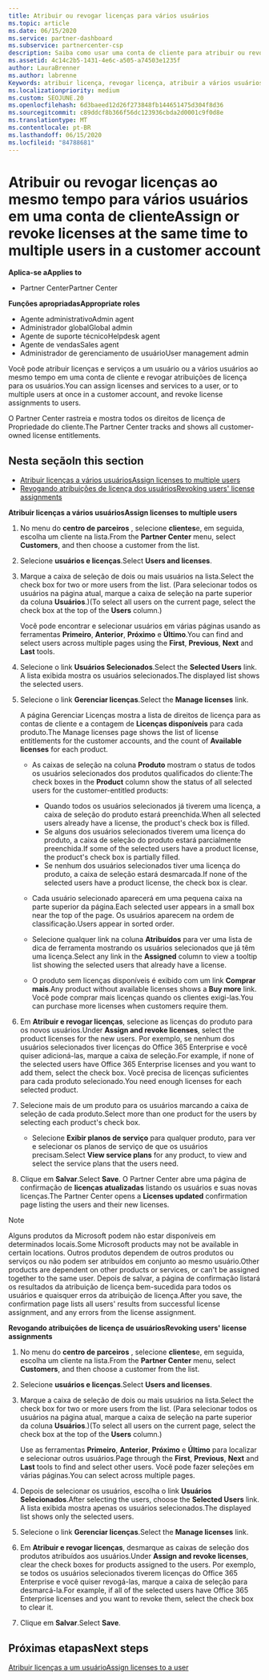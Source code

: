 ```yaml
---
title: Atribuir ou revogar licenças para vários usuários
ms.topic: article
ms.date: 06/15/2020
ms.service: partner-dashboard
ms.subservice: partnercenter-csp
description: Saiba como usar uma conta de cliente para atribuir ou revogar licenças e serviços a um usuário ou a vários usuários ao mesmo tempo.
ms.assetid: 4c14c2b5-1431-4e6c-a505-a74503e1235f
author: LauraBrenner
ms.author: labrenne
Keywords: atribuir licença, revogar licença, atribuir a vários usuários,
ms.localizationpriority: medium
ms.custom: SEOJUNE.20
ms.openlocfilehash: 6d3baeed12d26f273848fb144651475d304f8d36
ms.sourcegitcommit: c89ddcf8b366f56dc123936cbda2d0001c9f0d8e
ms.translationtype: MT
ms.contentlocale: pt-BR
ms.lasthandoff: 06/15/2020
ms.locfileid: "84788681"
---
```

# <a name="assign-or-revoke-licenses-at-the-same-time-to-multiple-users-in-a-customer-account"></a><span data-ttu-id="7294c-104">Atribuir ou revogar licenças ao mesmo tempo para vários usuários em uma conta de cliente</span><span class="sxs-lookup"><span data-stu-id="7294c-104">Assign or revoke licenses at the same time to multiple users in a customer account</span></span>

<span data-ttu-id="7294c-105">**Aplica-se a**</span><span class="sxs-lookup"><span data-stu-id="7294c-105">**Applies to**</span></span>

- <span data-ttu-id="7294c-106">Partner Center</span><span class="sxs-lookup"><span data-stu-id="7294c-106">Partner Center</span></span>

<span data-ttu-id="7294c-107">**Funções apropriadas**</span><span class="sxs-lookup"><span data-stu-id="7294c-107">**Appropriate roles**</span></span>

- <span data-ttu-id="7294c-108">Agente administrativo</span><span class="sxs-lookup"><span data-stu-id="7294c-108">Admin agent</span></span>
- <span data-ttu-id="7294c-109">Administrador global</span><span class="sxs-lookup"><span data-stu-id="7294c-109">Global admin</span></span>
- <span data-ttu-id="7294c-110">Agente de suporte técnico</span><span class="sxs-lookup"><span data-stu-id="7294c-110">Helpdesk agent</span></span>
- <span data-ttu-id="7294c-111">Agente de vendas</span><span class="sxs-lookup"><span data-stu-id="7294c-111">Sales agent</span></span>
- <span data-ttu-id="7294c-112">Administrador de gerenciamento de usuário</span><span class="sxs-lookup"><span data-stu-id="7294c-112">User management admin</span></span>

<span data-ttu-id="7294c-113">Você pode atribuir licenças e serviços a um usuário ou a vários usuários ao mesmo tempo em uma conta de cliente e revogar atribuições de licença para os usuários.</span><span class="sxs-lookup"><span data-stu-id="7294c-113">You can assign licenses and services to a user, or to multiple users at once in a customer account, and revoke license assignments to users.</span></span>

<span data-ttu-id="7294c-114">O Partner Center rastreia e mostra todos os direitos de licença de Propriedade do cliente.</span><span class="sxs-lookup"><span data-stu-id="7294c-114">The Partner Center tracks and shows all customer-owned license entitlements.</span></span>

## <a name="in-this-section"></a><span data-ttu-id="7294c-115">Nesta seção</span><span class="sxs-lookup"><span data-stu-id="7294c-115">In this section</span></span>


- [<span data-ttu-id="7294c-116">Atribuir licenças a vários usuários</span><span class="sxs-lookup"><span data-stu-id="7294c-116">Assign licenses to multiple users</span></span>](#assign-licenses-to-groups)
- [<span data-ttu-id="7294c-117">Revogando atribuições de licença dos usuários</span><span class="sxs-lookup"><span data-stu-id="7294c-117">Revoking users' license assignments</span></span>](#revoking-licenses)

<a href="" id="assign-licenses-to-groups"></a>
<span data-ttu-id="7294c-118">**Atribuir licenças a vários usuários**</span><span class="sxs-lookup"><span data-stu-id="7294c-118">**Assign licenses to multiple users**</span></span>

1. <span data-ttu-id="7294c-119">No menu do **centro de parceiros** , selecione **clientes**e, em seguida, escolha um cliente na lista.</span><span class="sxs-lookup"><span data-stu-id="7294c-119">From the **Partner Center** menu, select **Customers**, and then choose a customer from the list.</span></span>

2. <span data-ttu-id="7294c-120">Selecione **usuários e licenças**.</span><span class="sxs-lookup"><span data-stu-id="7294c-120">Select **Users and licenses**.</span></span>

3. <span data-ttu-id="7294c-121">Marque a caixa de seleção de dois ou mais usuários na lista.</span><span class="sxs-lookup"><span data-stu-id="7294c-121">Select the check box for two or more users from the list.</span></span> <span data-ttu-id="7294c-122">(Para selecionar todos os usuários na página atual, marque a caixa de seleção na parte superior da coluna **Usuários**.)</span><span class="sxs-lookup"><span data-stu-id="7294c-122">(To select all users on the current page, select the check box at the top of the **Users** column.)</span></span>

    <span data-ttu-id="7294c-123">Você pode encontrar e selecionar usuários em várias páginas usando as ferramentas **Primeiro**, **Anterior**, **Próximo** e **Último**.</span><span class="sxs-lookup"><span data-stu-id="7294c-123">You can find and select users across multiple pages using the **First**, **Previous**, **Next** and **Last** tools.</span></span>

4. <span data-ttu-id="7294c-124">Selecione o link **Usuários Selecionados**.</span><span class="sxs-lookup"><span data-stu-id="7294c-124">Select the **Selected Users** link.</span></span> <span data-ttu-id="7294c-125">A lista exibida mostra os usuários selecionados.</span><span class="sxs-lookup"><span data-stu-id="7294c-125">The displayed list shows the selected users.</span></span>

5. <span data-ttu-id="7294c-126">Selecione o link **Gerenciar licenças**.</span><span class="sxs-lookup"><span data-stu-id="7294c-126">Select the **Manage licenses** link.</span></span>

    <span data-ttu-id="7294c-127">A página Gerenciar Licenças mostra a lista de direitos de licença para as contas de cliente e a contagem de **Licenças disponíveis** para cada produto.</span><span class="sxs-lookup"><span data-stu-id="7294c-127">The Manage licenses page shows the list of license entitlements for the customer accounts, and the count of **Available licenses** for each product.</span></span>

    -   <span data-ttu-id="7294c-128">As caixas de seleção na coluna **Produto** mostram o status de todos os usuários selecionados dos produtos qualificados do cliente:</span><span class="sxs-lookup"><span data-stu-id="7294c-128">The check boxes in the **Product** column show the status of all selected users for the customer-entitled products:</span></span>

        -   <span data-ttu-id="7294c-129">Quando todos os usuários selecionados já tiverem uma licença, a caixa de seleção do produto estará preenchida.</span><span class="sxs-lookup"><span data-stu-id="7294c-129">When all selected users already have a license, the product's check box is filled.</span></span>
        -   <span data-ttu-id="7294c-130">Se alguns dos usuários selecionados tiverem uma licença do produto, a caixa de seleção do produto estará parcialmente preenchida.</span><span class="sxs-lookup"><span data-stu-id="7294c-130">If some of the selected users have a product license, the product's check box is partially filled.</span></span>
        -   <span data-ttu-id="7294c-131">Se nenhum dos usuários selecionados tiver uma licença do produto, a caixa de seleção estará desmarcada.</span><span class="sxs-lookup"><span data-stu-id="7294c-131">If none of the selected users have a product license, the check box is clear.</span></span>
    -   <span data-ttu-id="7294c-132">Cada usuário selecionado aparecerá em uma pequena caixa na parte superior da página.</span><span class="sxs-lookup"><span data-stu-id="7294c-132">Each selected user appears in a small box near the top of the page.</span></span> <span data-ttu-id="7294c-133">Os usuários aparecem na ordem de classificação.</span><span class="sxs-lookup"><span data-stu-id="7294c-133">Users appear in sorted order.</span></span>

    -   <span data-ttu-id="7294c-134">Selecione qualquer link na coluna **Atribuídos** para ver uma lista de dica de ferramenta mostrando os usuários selecionados que já têm uma licença.</span><span class="sxs-lookup"><span data-stu-id="7294c-134">Select any link in the **Assigned** column to view a tooltip list showing the selected users that already have a license.</span></span>

    -   <span data-ttu-id="7294c-135">O produto sem licenças disponíveis é exibido com um link **Comprar mais**.</span><span class="sxs-lookup"><span data-stu-id="7294c-135">Any product without available licenses shows a **Buy more** link.</span></span> <span data-ttu-id="7294c-136">Você pode comprar mais licenças quando os clientes exigi-las.</span><span class="sxs-lookup"><span data-stu-id="7294c-136">You can purchase more licenses when customers require them.</span></span>

6.  <span data-ttu-id="7294c-137">Em **Atribuir e revogar licenças**, selecione as licenças do produto para os novos usuários.</span><span class="sxs-lookup"><span data-stu-id="7294c-137">Under **Assign and revoke licenses**, select the product licenses for the new users.</span></span> <span data-ttu-id="7294c-138">Por exemplo, se nenhum dos usuários selecionados tiver licenças do Office 365 Enterprise e você quiser adicioná-las, marque a caixa de seleção.</span><span class="sxs-lookup"><span data-stu-id="7294c-138">For example, if none of the selected users have Office 365 Enterprise licenses and you want to add them, select the check box.</span></span> <span data-ttu-id="7294c-139">Você precisa de licenças suficientes para cada produto selecionado.</span><span class="sxs-lookup"><span data-stu-id="7294c-139">You need enough licenses for each selected product.</span></span>

7. <span data-ttu-id="7294c-140">Selecione mais de um produto para os usuários marcando a caixa de seleção de cada produto.</span><span class="sxs-lookup"><span data-stu-id="7294c-140">Select more than one product for the users by selecting each product's check box.</span></span>
    -   <span data-ttu-id="7294c-141">Selecione **Exibir planos de serviço** para qualquer produto, para ver e selecionar os planos de serviço de que os usuários precisam.</span><span class="sxs-lookup"><span data-stu-id="7294c-141">Select **View service plans** for any product, to view and select the service plans that the users need.</span></span>

8. <span data-ttu-id="7294c-142">Clique em **Salvar**.</span><span class="sxs-lookup"><span data-stu-id="7294c-142">Select **Save**.</span></span> <span data-ttu-id="7294c-143">O Partner Center abre uma página de confirmação de **licenças atualizadas** listando os usuários e suas novas licenças.</span><span class="sxs-lookup"><span data-stu-id="7294c-143">The Partner Center opens a **Licenses updated** confirmation page listing the users and their new licenses.</span></span>

>[!NOTE]
><span data-ttu-id="7294c-144">Alguns produtos da Microsoft podem não estar disponíveis em determinados locais.</span><span class="sxs-lookup"><span data-stu-id="7294c-144">Some Microsoft products may not be available in certain locations.</span></span> <span data-ttu-id="7294c-145">Outros produtos dependem de outros produtos ou serviços ou não podem ser atribuídos em conjunto ao mesmo usuário.</span><span class="sxs-lookup"><span data-stu-id="7294c-145">Other products are dependent on other products or services, or can't be assigned together to the same user.</span></span> <span data-ttu-id="7294c-146">Depois de salvar, a página de confirmação listará os resultados da atribuição de licença bem-sucedida para todos os usuários e quaisquer erros da atribuição de licença.</span><span class="sxs-lookup"><span data-stu-id="7294c-146">After you save, the confirmation page lists all users' results from successful license assignment, and any errors from the license assignment.</span></span>


<a href="" id="revoking-licenses"></a>
<span data-ttu-id="7294c-147">**Revogando atribuições de licença de usuários**</span><span class="sxs-lookup"><span data-stu-id="7294c-147">**Revoking users' license assignments**</span></span>

1. <span data-ttu-id="7294c-148">No menu do **centro de parceiros** , selecione **clientes**e, em seguida, escolha um cliente na lista.</span><span class="sxs-lookup"><span data-stu-id="7294c-148">From the **Partner Center** menu, select **Customers**, and then choose a customer from the list.</span></span>

2. <span data-ttu-id="7294c-149">Selecione **usuários e licenças**.</span><span class="sxs-lookup"><span data-stu-id="7294c-149">Select **Users and licenses**.</span></span>

3. <span data-ttu-id="7294c-150">Marque a caixa de seleção de dois ou mais usuários na lista.</span><span class="sxs-lookup"><span data-stu-id="7294c-150">Select the check box for two or more users from the list.</span></span> <span data-ttu-id="7294c-151">(Para selecionar todos os usuários na página atual, marque a caixa de seleção na parte superior da coluna **Usuários**.)</span><span class="sxs-lookup"><span data-stu-id="7294c-151">(To select all users on the current page, select the check box at the top of the **Users** column.)</span></span>

    <span data-ttu-id="7294c-152">Use as ferramentas **Primeiro**, **Anterior**, **Próximo** e **Último** para localizar e selecionar outros usuários.</span><span class="sxs-lookup"><span data-stu-id="7294c-152">Page through the **First**, **Previous**, **Next** and **Last** tools to find and select other users.</span></span> <span data-ttu-id="7294c-153">Você pode fazer seleções em várias páginas.</span><span class="sxs-lookup"><span data-stu-id="7294c-153">You can select across multiple pages.</span></span>

4. <span data-ttu-id="7294c-154">Depois de selecionar os usuários, escolha o link **Usuários Selecionados**.</span><span class="sxs-lookup"><span data-stu-id="7294c-154">After selecting the users, choose the **Selected Users** link.</span></span> <span data-ttu-id="7294c-155">A lista exibida mostra apenas os usuários selecionados.</span><span class="sxs-lookup"><span data-stu-id="7294c-155">The displayed list shows only the selected users.</span></span>

5. <span data-ttu-id="7294c-156">Selecione o link **Gerenciar licenças**.</span><span class="sxs-lookup"><span data-stu-id="7294c-156">Select the **Manage licenses** link.</span></span>

6. <span data-ttu-id="7294c-157">Em **Atribuir e revogar licenças**, desmarque as caixas de seleção dos produtos atribuídos aos usuários.</span><span class="sxs-lookup"><span data-stu-id="7294c-157">Under **Assign and revoke licenses**, clear the check boxes for products assigned to the users.</span></span> <span data-ttu-id="7294c-158">Por exemplo, se todos os usuários selecionados tiverem licenças do Office 365 Enterprise e você quiser revogá-las, marque a caixa de seleção para desmarcá-la.</span><span class="sxs-lookup"><span data-stu-id="7294c-158">For example, if all of the selected users have Office 365 Enterprise licenses and you want to revoke them, select the check box to clear it.</span></span>

7. <span data-ttu-id="7294c-159">Clique em **Salvar**.</span><span class="sxs-lookup"><span data-stu-id="7294c-159">Select **Save**.</span></span>

## <a name="next-steps"></a><span data-ttu-id="7294c-160">Próximas etapas</span><span class="sxs-lookup"><span data-stu-id="7294c-160">Next steps</span></span>

[<span data-ttu-id="7294c-161">Atribuir licenças a um usuário</span><span class="sxs-lookup"><span data-stu-id="7294c-161">Assign licenses to a user</span></span>](assign-licenses-to-users.md)